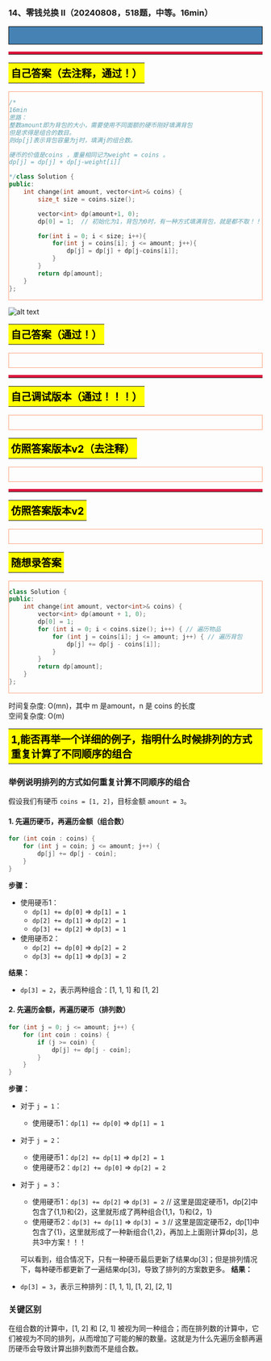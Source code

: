 ### 14、零钱兑换 II（20240808，518题，中等。16min）
<div style="border: 1px solid black; padding: 10px; background-color: SteelBlue;">



  </p>
</div>

<hr style="border-top: 5px solid #DC143C;">
<table>
  <tr>
    <td bgcolor="Yellow" style="padding: 5px; border: 0px solid black;">
      <span style="font-weight: bold; font-size: 20px;color: black;">
      自己答案（去注释，通过！）
      </span>
    </td>
  </tr>
</table>
<div style="padding: 0px; border: 1.5px solid LightSalmon; margin-bottom: 10px;">

```C++
/*
16min
思路：
整数amount即为背包的大小，需要使用不同面额的硬币刚好填满背包
但是求得是组合的数目。
则dp[j]表示背包容量为j时，填满j的组合数。

硬币的价值是coins ，重量相同记为weight = coins 。
dp[j] = dp[j] + dp[j-weight[i]]

*/class Solution {
public:
    int change(int amount, vector<int>& coins) {
        size_t size = coins.size();

        vector<int> dp(amount+1, 0);
        dp[0] = 1;  // 初始化为1，背包为0时，有一种方式填满背包，就是都不取！！！

        for(int i = 0; i < size; i++){
            for(int j = coins[i]; j <= amount; j++){
                dp[j] = dp[j] + dp[j-coins[i]];
            }
        }
        return dp[amount];
    }
};
```

</div>

![alt text](2854019a4f2e18c4bead39efda303bf.png)

<table>
  <tr>
    <td bgcolor="Yellow" style="padding: 5px; border: 0px solid black;">
      <span style="font-weight: bold; font-size: 20px;color: black;">
      自己答案（通过！）
      </span>
    </td>
  </tr>
</table>

<div style="padding: 0px; border: 1.5px solid LightSalmon; margin-bottom: 10px">

```C++


```
</div>

<hr style="border-top: 5px solid #DC143C;">

<table>
  <tr>
    <td bgcolor="Yellow" style="padding: 5px; border: 0px solid black;">
      <span style="font-weight: bold; font-size: 20px;color: black;">
      自己调试版本（通过！！！）
      </span>
    </td>
  </tr>
</table>

<div style="padding: 0px; border: 1.5px solid LightSalmon; margin-bottom: 10px">

```C++


```
</div>

<table>
  <tr>
    <td bgcolor="Yellow" style="padding: 5px; border: 0px solid black;">
      <span style="font-weight: bold; font-size: 20px;color: black;">
      仿照答案版本v2（去注释）
      </span>
    </td>
  </tr>
</table>

<div style="padding: 0px; border: 1.5px solid LightSalmon; margin-bottom: 10px">

```C++


```
</div>

<hr style="border-top: 5px solid #DC143C;">

<table>
  <tr>
    <td bgcolor="Yellow" style="padding: 5px; border: 0px solid black;">
      <span style="font-weight: bold; font-size: 20px;color: black;">
      仿照答案版本v2
      </span>
    </td>
  </tr>
</table>

<div style="padding: 0px; border: 1.5px solid LightSalmon; margin-bottom: 10px">

```C++


```
</div>

<table>
  <tr>
    <td bgcolor="Yellow" style="padding: 5px; border: 0px solid black;">
      <span style="font-weight: bold; font-size: 20px;color: black;">
      随想录答案
      </span>
    </td>
  </tr>
</table>

<div style="padding: 0px; border: 1.5px solid LightSalmon; margin-bottom: 10px">

```C++
class Solution {
public:
    int change(int amount, vector<int>& coins) {
        vector<int> dp(amount + 1, 0);
        dp[0] = 1;
        for (int i = 0; i < coins.size(); i++) { // 遍历物品
            for (int j = coins[i]; j <= amount; j++) { // 遍历背包
                dp[j] += dp[j - coins[i]];
            }
        }
        return dp[amount];
    }
};
```
</div>

时间复杂度: O(mn)，其中 m 是amount，n 是 coins 的长度  
空间复杂度: O(m)  

<table>
  <tr>
    <td bgcolor="Yellow" style="padding: 5px; border: 0px solid black;">
      <span style="font-weight: bold; font-size: 20px;color: black;">
      1,能否再举一个详细的例子，指明什么时候排列的方式重复计算了不同顺序的组合
      </span>
    </td>
  </tr>
</table>

### 举例说明排列的方式如何重复计算不同顺序的组合

假设我们有硬币 `coins = [1, 2]`，目标金额 `amount = 3`。

#### 1. 先遍历硬币，再遍历金额（组合数）

```cpp
for (int coin : coins) {
    for (int j = coin; j <= amount; j++) {
        dp[j] += dp[j - coin];
    }
}
```

**步骤：**

- 使用硬币1：
  - `dp[1] += dp[0]` => `dp[1] = 1`
  - `dp[2] += dp[1]` => `dp[2] = 1`
  - `dp[3] += dp[2]` => `dp[3] = 1`
- 使用硬币2：
  - `dp[2] += dp[0]` => `dp[2] = 2`
  - `dp[3] += dp[1]` => `dp[3] = 2`

**结果：**

- `dp[3] = 2`，表示两种组合：[1, 1, 1] 和 [1, 2]

#### 2. 先遍历金额，再遍历硬币（排列数）

```cpp
for (int j = 0; j <= amount; j++) {
    for (int coin : coins) {
        if (j >= coin) {
            dp[j] += dp[j - coin];
        }
    }
}
```

**步骤：**

- 对于 `j = 1`：
  - 使用硬币1：`dp[1] += dp[0]` => `dp[1] = 1`
- 对于 `j = 2`：
  - 使用硬币1：`dp[2] += dp[1]` => `dp[2] = 1`
  - 使用硬币2：`dp[2] += dp[0]` => `dp[2] = 2`
- 对于 `j = 3`：
  - 使用硬币1：`dp[3] += dp[2]` => `dp[3] = 2`  // 这里是固定硬币1，dp[2]中包含了{1,1}和{2}，这里就形成了两种组合{1,1，1}和{2，1}
  - 使用硬币2：`dp[3] += dp[1]` => `dp[3] = 3`  // 这里是固定硬币2，dp[1]中包含了{1}，这里就形成了一种新组合{1,2}，再加上上面刚计算dp[3]，总共3中方案！！！

  可以看到，组合情况下，只有一种硬币最后更新了结果dp[3]；但是排列情况下，每种硬币都更新了一遍结果dp[3]，导致了排列的方案数更多。
**结果：**

- `dp[3] = 3`，表示三种排列：[1, 1, 1], [1, 2], [2, 1]

### 关键区别

在组合数的计算中，[1, 2] 和 [2, 1] 被视为同一种组合；而在排列数的计算中，它们被视为不同的排列，从而增加了可能的解的数量。这就是为什么先遍历金额再遍历硬币会导致计算出排列数而不是组合数。